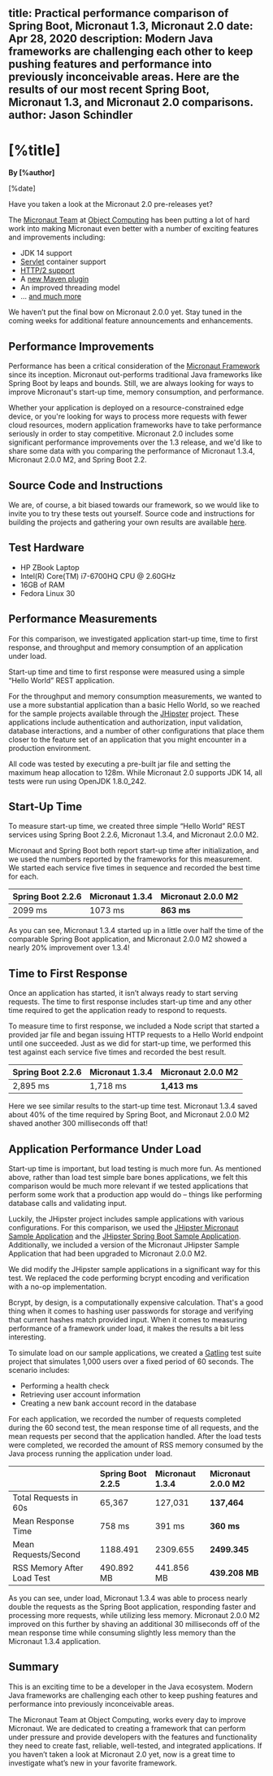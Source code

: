 title: Practical performance comparison of Spring Boot, Micronaut 1.3, Micronaut 2.0
date: Apr 28, 2020
description: Modern Java frameworks are challenging each other to keep pushing features and performance into previously inconceivable areas. Here are the results of our most recent Spring Boot, Micronaut 1.3, and Micronaut 2.0 comparisons.
author: Jason Schindler
---

# [%title]

**By [%author]**

[%date] 

Have you taken a look at the Micronaut 2.0 pre-releases yet?

The [Micronaut Team](https://objectcomputing.com/products/2gm-team) at [Object Computing](https://objectcomputing.com/") has been putting a lot of hard work into making Micronaut even better with a number of exciting features and improvements including:

- JDK 14 support
- [Servlet](https://objectcomputing.com/news/2020/03/03/back-future-micronaut-servlet) container support
- [HTTP/2 support](https://docs.micronaut.io/2.0.x/guide/index.html#http2Server)
- A [new Maven plugin](https://objectcomputing.com/news/2020/04/02/micronaut-20-milestone-2-massive-maven-improvements)
- An improved threading model
- … [and much more](https://docs.micronaut.io/2.0.x/guide/index.html#whatsNew)

We haven’t put the final bow on Micronaut 2.0.0 yet. Stay tuned in the coming weeks for additional feature announcements and enhancements.

## Performance Improvements

Performance has been a critical consideration of the [Micronaut Framework](https://micronaut.io/) since its inception. Micronaut out-performs traditional Java frameworks like Spring Boot by leaps and bounds. Still, we are always looking for ways to improve Micronaut's start-up time, memory consumption, and performance.

Whether your application is deployed on a resource-constrained edge device, or you're looking for ways to process more requests with fewer cloud resources, modern application frameworks have to take performance seriously in order to stay competitive. Micronaut 2.0 includes some significant performance improvements over the 1.3 release, and we'd like to share some data with you comparing the performance of Micronaut 1.3.4, Micronaut 2.0.0 M2, and Spring Boot 2.2.

## Source Code and Instructions

We are, of course, a bit biased towards our framework, so we would like to invite you to try these tests out yourself. Source code and instructions for building the projects and gathering your own results are available [here](https://github.com/micronaut-projects/micronaut-comparisons/).

## Test Hardware

- HP ZBook Laptop
- Intel(R) Core(TM) i7-6700HQ CPU @ 2.60GHz
- 16GB of RAM
- Fedora Linux 30

## Performance Measurements

For this comparison, we investigated application start-up time, time to first response, and throughput and memory consumption of an application under load.

Start-up time and time to first response were measured using a simple “Hello World” REST application.

For the throughput and memory consumption measurements, we wanted to use a more substantial application than a basic Hello World, so we reached for the sample projects available through the [JHipster](https://www.jhipster.tech/) project. These applications include authentication and authorization, input validation, database interactions, and a number of other configurations that place them closer to the feature set of an application that you might encounter in a production environment.

All code was tested by executing a pre-built jar file and setting the maximum heap allocation to 128m. While Micronaut 2.0 supports JDK 14, all tests were run using OpenJDK 1.8.0_242.

## Start-Up Time

To measure start-up time, we created three simple “Hello World” REST services using Spring Boot 2.2.6, Micronaut 1.3.4, and Micronaut 2.0.0 M2.

Micronaut and Spring Boot both report start-up time after initialization, and we used the numbers reported by the frameworks for this measurement. We started each service five times in sequence and recorded the best time for each.


|Spring Boot 2.2.6| Micronaut 1.3.4 | Micronaut 2.0.0 M2 |
|:--- |:--- |:---|
|2099 ms | 1073 ms | **863 ms** |

As you can see, Micronaut 1.3.4 started up in a little over half the time of the comparable Spring Boot application, and Micronaut 2.0.0 M2 showed a nearly 20% improvement over 1.3.4!

## Time to First Response

Once an application has started, it isn’t always ready to start serving requests. The time to first response includes start-up time and any other time required to get the application ready to respond to requests.

To measure time to first response, we included a Node script that started a provided jar file and began issuing HTTP requests to a Hello World endpoint until one succeeded. Just as we did for start-up time, we performed this test against each service five times and recorded the best result.

| Spring Boot 2.2.6 | Micronaut 1.3.4 |  Micronaut 2.0.0 M2 |
| :--- | :--- | :--- |
| 2,895 ms | 1,718 ms | **1,413 ms** |

Here we see similar results to the start-up time test. Micronaut 1.3.4 saved about 40% of the time required by Spring Boot, and Micronaut 2.0.0 M2 shaved another 300 milliseconds off that!

## Application Performance Under Load

Start-up time is important, but load testing is much more fun. As mentioned above, rather than load test simple bare bones applications, we felt this comparison would be much more relevant if we tested applications that perform some work that a production app would do – things like performing database calls and validating input.

Luckily, the JHipster project includes sample applications with various configurations. For this comparison, we used the [JHipster Micronaut Sample Application](https://github.com/jhipster/jhipster-sample-app-micronaut) and the [JHipster Spring Boot Sample Application](https://github.com/jhipster/jhipster-sample-app). Additionally, we included a version of the Micronaut JHipster Sample Application that had been upgraded to Micronaut 2.0.0 M2.

We did modify the JHipster sample applications in a significant way for this test. We replaced the code performing bcrypt encoding and verification with a no-op implementation.

Bcrypt, by design, is a computationally expensive calculation. That's a good thing when it comes to hashing user passwords for storage and verifying that current hashes match provided input. When it comes to measuring performance of a framework under load, it makes the results a bit less interesting.

To simulate load on our sample applications, we created a [Gatling](https://gatling.io/) test suite project that simulates 1,000 users over a fixed period of 60 seconds. The scenario includes:

- Performing a health check
- Retrieving user account information
- Creating a new bank account record in the database

For each application, we recorded the number of requests completed during the 60 second test, the mean response time of all requests, and the mean requests per second that the application handled. After the load tests were completed, we recorded the amount of RSS memory consumed by the Java process running the application under load.

|  | Spring Boot 2.2.5 | Micronaut 1.3.4 | Micronaut 2.0.0 M2 |
| :--- | :--- |  :--- |  :--- | 
| Total Requests in 60s | 65,367 | 127,031 | **137,464** |
| Mean Response Time | 758 ms | 391 ms |  **360 ms** |
| Mean Requests/Second | 1188.491 |  2309.655 |  **2499.345** | 
| RSS Memory After Load Test | 490.892 MB | 441.856 MB | **439.208 MB** |

As you can see, under load, Micronaut 1.3.4 was able to process nearly double the requests as the Spring Boot application, responding faster and processing more requests, while utilizing less memory. Micronaut 2.0.0 M2 improved on this further by shaving an additional 30 milliseconds off of the mean response time while consuming slightly less memory than the Micronaut 1.3.4 application.

## Summary

This is an exciting time to be a developer in the Java ecosystem. Modern Java frameworks are challenging each other to keep pushing features and performance into previously inconceivable areas.

The Micronaut Team at Object Computing, works every day to improve Micronaut. We are dedicated to creating a framework that can perform under pressure and provide developers with the features and functionality they need to create fast, reliable, well-tested, and integrated applications. If you haven’t taken a look at Micronaut 2.0 yet, now is a great time to investigate what’s new in your favorite framework.
